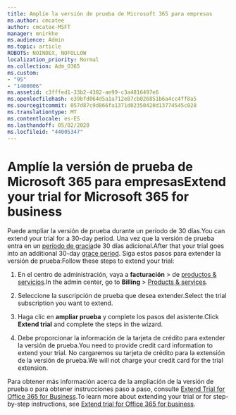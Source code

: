 ```yaml
---
title: Amplíe la versión de prueba de Microsoft 365 para empresas
ms.author: cmcatee
author: cmcatee-MSFT
manager: mnirkhe
ms.audience: Admin
ms.topic: article
ROBOTS: NOINDEX, NOFOLLOW
localization_priority: Normal
ms.collection: Adm_O365
ms.custom:
- "95"
- "1400006"
ms.assetid: c3fffed1-33b2-4382-ae99-c3a4816497e6
ms.openlocfilehash: e39bfd064d5a1a712e87cb026851b6a4cc4ff8a5
ms.sourcegitcommit: 057d87c9d866fa1371d02350420d13774545c028
ms.translationtype: MT
ms.contentlocale: es-ES
ms.lasthandoff: 05/02/2020
ms.locfileid: "44005347"
---
```

# <a name="extend-your-trial-for-microsoft-365-for-business"></a><span data-ttu-id="5dd41-102">Amplíe la versión de prueba de Microsoft 365 para empresas</span><span class="sxs-lookup"><span data-stu-id="5dd41-102">Extend your trial for Microsoft 365 for business</span></span>

<span data-ttu-id="5dd41-103">Puede ampliar la versión de prueba durante un período de 30 días.</span><span class="sxs-lookup"><span data-stu-id="5dd41-103">You can extend your trial for a 30-day period.</span></span> <span data-ttu-id="5dd41-104">Una vez que la versión de prueba entra en un [período de gracia](https://docs.microsoft.com/alchemyinsights/grace-period-for-microsoft-365-free-trial)de 30 días adicional.</span><span class="sxs-lookup"><span data-stu-id="5dd41-104">After that your trial goes into an additional 30-day [grace period](https://docs.microsoft.com/alchemyinsights/grace-period-for-microsoft-365-free-trial).</span></span> <span data-ttu-id="5dd41-105">Siga estos pasos para extender la versión de prueba:</span><span class="sxs-lookup"><span data-stu-id="5dd41-105">Follow these steps to extend your trial:</span></span>
  
1. <span data-ttu-id="5dd41-106">En el centro de administración, vaya a **facturación** \> de [productos & servicios](https://portal.office.com/adminportal/home#/subscriptions).</span><span class="sxs-lookup"><span data-stu-id="5dd41-106">In the admin center, go to **Billing** \> [Products & services](https://portal.office.com/adminportal/home#/subscriptions).</span></span>

2. <span data-ttu-id="5dd41-107">Seleccione la suscripción de prueba que desea extender.</span><span class="sxs-lookup"><span data-stu-id="5dd41-107">Select the trial subscription you want to extend.</span></span>

3. <span data-ttu-id="5dd41-108">Haga clic en **ampliar prueba** y complete los pasos del asistente.</span><span class="sxs-lookup"><span data-stu-id="5dd41-108">Click **Extend trial** and complete the steps in the wizard.</span></span>

4. <span data-ttu-id="5dd41-109">Debe proporcionar la información de la tarjeta de crédito para extender la versión de prueba.</span><span class="sxs-lookup"><span data-stu-id="5dd41-109">You need to provide credit card information to extend your trial.</span></span> <span data-ttu-id="5dd41-110">No cargaremos su tarjeta de crédito para la extensión de la versión de prueba.</span><span class="sxs-lookup"><span data-stu-id="5dd41-110">We will not charge your credit card for the trial extension.</span></span>

<span data-ttu-id="5dd41-111">Para obtener más información acerca de la ampliación de la versión de prueba o para obtener instrucciones paso a paso, consulte [Extend Trial for Office 365 for Business](https://docs.microsoft.com/microsoft-365/commerce/extend-your-trial).</span><span class="sxs-lookup"><span data-stu-id="5dd41-111">To learn more about extending your trial or for step-by-step instructions, see [Extend trial for Office 365 for business](https://docs.microsoft.com/microsoft-365/commerce/extend-your-trial).</span></span>
